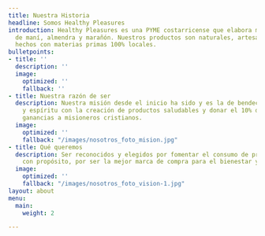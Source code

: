 ```yaml
---
title: Nuestra Historia
headline: Somos Healthy Pleasures
introduction: Healthy Pleasures es una PYME costarricense que elabora mantequillas
  de maní, almendra y marañón. Nuestros productos son naturales, artesanales y
  hechos con materias primas 100% locales.
bulletpoints:
- title: ''
  description: ''
  image:
    optimized: ''
    fallback: ''
- title: Nuestra razón de ser
  description: Nuestra misión desde el inicio ha sido y es la de bendecir tu cuerpo
    y espíritu con la creación de productos saludables y donar el 10% de nuestras
    ganancias a misioneros cristianos.
  image:
    optimized: ''
    fallback: "/images/nosotros_foto_mision.jpg"
- title: Qué queremos
  description: Ser reconocidos y elegidos por fomentar el consumo de productos alimenticios
    con propósito, por ser la mejor marca de compra para el bienestar y para ayudar.
  image:
    optimized: ''
    fallback: "/images/nosotros_foto_vision-1.jpg"
layout: about
menu:
  main:
    weight: 2

---
```

